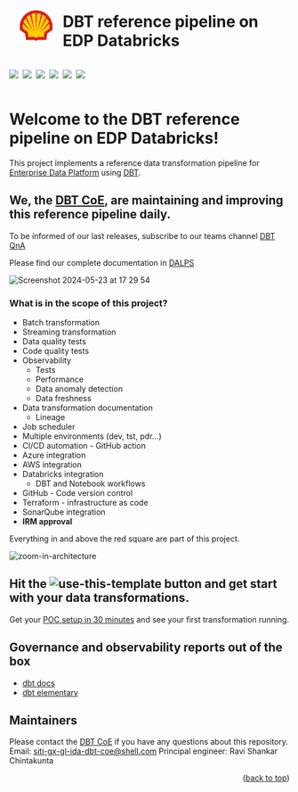 <div style="position:relative; margin-top:1rem; margin-bottom:1rem; heigh: 130px; display:flex; flex-direction:row;
    align-items:center;">
    <img src="./misc/logo.svg" width="64px" height="64px" style="margin:1rem;"/>
    <h1>DBT reference pipeline on EDP Databricks</h1>
</div>

<div style="position:relative; display:flex; flex-direction:row; column-gap: .5rem; align-items:center;">
    <img src="https://sesvc.shell.com/api/project_badges/measure?project=com.shell.Template-EDP-DBT-Reference-Pipeline&metric=alert_status&token=sqb_e2ccc751f53fdb2448057168aa5da536b1d0851f"/>
    <img src="https://sesvc.shell.com/api/project_badges/measure?project=com.shell.Template-EDP-DBT-Reference-Pipeline&metric=sqale_rating&token=sqb_e2ccc751f53fdb2448057168aa5da536b1d0851f"/>
    <img src="https://sesvc.shell.com/api/project_badges/measure?project=com.shell.Template-EDP-DBT-Reference-Pipeline&metric=reliability_rating&token=sqb_e2ccc751f53fdb2448057168aa5da536b1d0851f"/>
    <img src="https://sesvc.shell.com/api/project_badges/measure?project=com.shell.Template-EDP-DBT-Reference-Pipeline&metric=security_rating&token=sqb_e2ccc751f53fdb2448057168aa5da536b1d0851f"/>
    <img src="https://sesvc.shell.com/api/project_badges/measure?project=com.shell.Template-EDP-DBT-Reference-Pipeline&metric=vulnerabilities&token=sqb_e2ccc751f53fdb2448057168aa5da536b1d0851f"/>
    <img src="https://sesvc.shell.com/api/project_badges/measure?project=com.shell.Template-EDP-DBT-Reference-Pipeline&metric=coverage&token=sqb_e2ccc751f53fdb2448057168aa5da536b1d0851f"/>
</div>

<br/>

<a name="readme-top"></a>

# Welcome to the DBT reference pipeline on EDP Databricks!

This project implements a reference data transformation pipeline for [Enterprise Data Platform](https://eu001-sp.shell.com/sites/AAFAA5187/L3/Forms/Document%20Set%20Grouped%20View.aspx?id=%2Fsites%2FAAFAA5187%2FL3%2FIN%2D04%2E%20Comms%20and%20Engagements%2FSub%2DPortfolio%20landing%20page%20%2D%20DnA%20Platform%2Epdf&parent=%2Fsites%2FAAFAA5187%2FL3%2FIN%2D04%2E%20Comms%20and%20Engagements)
using [DBT](https://getdbt.com/docs/introduction).

## We, the [DBT CoE](https://github.com/orgs/sede-x/teams/pde-office), are maintaining and improving this reference pipeline daily.

To be informed of our last releases, subscribe to our teams channel [DBT QnA](https://teams.microsoft.com/l/channel/19%3A1a660109eacd4755ae0def74daeb250b%40thread.tacv2/DBT%20QnA?groupId=210eca16-716e-41e7-b567-990fd80f3981&tenantId=db1e96a8-a3da-442a-930b-235cac24cd5c)

Please find our complete documentation in [DALPS](https://dalps.shell.com/technologies/edpl/dbt-reference-pipeline/General/)

![Screenshot 2024-05-23 at 17 29 54](https://github.com/sede-x/Template-EDP-DBT-Reference-Pipeline/assets/8851473/28e496db-ffda-4843-95b0-3ef82822463d)

### What is in the scope of this project?
- Batch transformation
- Streaming transformation
- Data quality tests
- Code quality tests
- Observability
  - Tests
  - Performance
  - Data anomaly detection
  - Data freshness
- Data transformation documentation
  - Lineage
- Job scheduler
- Multiple environments (dev, tst, pdr...)
- CI/CD automation - GitHub action
- Azure integration
- AWS integration
- Databricks integration
  - DBT and Notebook workflows
- GitHub - Code version control
- Terraform - infrastructure as code
- SonarQube integration
- **IRM approval**

Everything in and above the red square are part of this project.

<img width="1502" alt="zoom-in-architecture" src="https://github.com/sede-x/Template-EDP-DBT-Reference-Pipeline/assets/8851473/358c83ba-9cc8-485e-98c8-2dee26c1eea3">

## Hit the <img width="136" alt="use-this-template" src="https://github.com/sede-x/Template-EDP-DBT-Reference-Pipeline/assets/8851473/a711dc01-f7bc-4049-91ee-3f2eb3637d50"> button and get start with your data transformations.
Get your [POC setup in 30 minutes](https://dalps.shell.com/technologies/edpl/dbt-reference-pipeline/project/Local-setup/) and see your first transformation running.

## Governance and observability reports out of the box
- [dbt docs](https://animated-sniffle-mz982n7.pages.github.io/dbt_docs.html#!/overview)
- [dbt elementary](https://animated-sniffle-mz982n7.pages.github.io/elementary_report.html#/report/dashboard)

## Maintainers
Please contact the [DBT CoE](https://github.com/orgs/sede-x/teams/pde-office) if you have any questions about this repository.
Email: siti-gx-gl-ida-dbt-coe@shell.com
Principal engineer: Ravi Shankar Chintakunta

<p align="right">(<a href="#readme-top">back to top</a>)</p>

